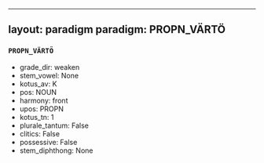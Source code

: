 
---
layout: paradigm
paradigm: PROPN_VÄRTÖ
---
### ` PROPN_VÄRTÖ `


* grade_dir: weaken
* stem_vowel: None
* kotus_av: K
* pos: NOUN
* harmony: front
* upos: PROPN
* kotus_tn: 1
* plurale_tantum: False
* clitics: False
* possessive: False
* stem_diphthong: None
